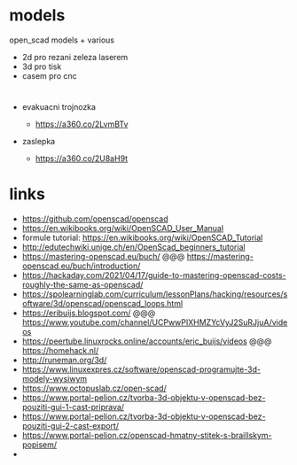 # models
open_scad models + various

- 2d pro rezani zeleza laserem
- 3d pro tisk
- casem pro cnc

#

- evakuacni trojnozka
  - https://a360.co/2LvmBTv

- zaslepka
  - https://a360.co/2U8aH9t
  
# links
- https://github.com/openscad/openscad
- https://en.wikibooks.org/wiki/OpenSCAD_User_Manual
- formule tutorial: https://en.wikibooks.org/wiki/OpenSCAD_Tutorial
- http://edutechwiki.unige.ch/en/OpenScad_beginners_tutorial
- https://mastering-openscad.eu/buch/   @@@   https://mastering-openscad.eu/buch/introduction/   
- https://hackaday.com/2021/04/17/guide-to-mastering-openscad-costs-roughly-the-same-as-openscad/
- https://spolearninglab.com/curriculum/lessonPlans/hacking/resources/software/3d/openscad/openscad_loops.html
- https://eribuijs.blogspot.com/   @@@    https://www.youtube.com/channel/UCPwwPIXHMZYcVyJ2SuRJjuA/videos  
- https://peertube.linuxrocks.online/accounts/eric_buijs/videos   @@@ https://homehack.nl/
- http://runeman.org/3d/
- https://www.linuxexpres.cz/software/openscad-programujte-3d-modely-wysiwym
- https://www.octopuslab.cz/open-scad/
- https://www.portal-pelion.cz/tvorba-3d-objektu-v-openscad-bez-pouziti-gui-1-cast-priprava/
- https://www.portal-pelion.cz/tvorba-3d-objektu-v-openscad-bez-pouziti-gui-2-cast-export/
- https://www.portal-pelion.cz/openscad-hmatny-stitek-s-braillskym-popisem/
- 

